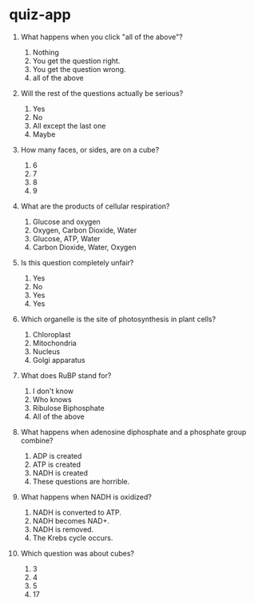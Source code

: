 # quiz-app

1. What happens when you click "all of the above"?
    1. Nothing
    2. You get the question right.
    3. You get the question wrong.
    4. all of the above
  
2. Will the rest of the questions actually be serious?
    1. Yes
    2. No
    3. All except the last one
    4. Maybe
 
3. How many faces, or sides, are on a cube?
    1. 6
    2. 7
    3. 8
    4. 9
  
4. What are the products of cellular respiration?
    1. Glucose and oxygen
    2. Oxygen, Carbon Dioxide, Water
    3. Glucose, ATP, Water
    4. Carbon Dioxide, Water, Oxygen
  
5. Is this question completely unfair?
    1. Yes
    2. No
    3. Yes
    4. Yes
  
6. Which organelle is the site of photosynthesis in plant cells?
    1. Chloroplast
    2. Mitochondria
    3. Nucleus
    4. Golgi apparatus
  
7. What does RuBP stand for?
    1. I don't know
    2. Who knows
    3. Ribulose Biphosphate
    4. All of the above
  
8. What happens when adenosine diphosphate and a phosphate group combine?
    1. ADP is created
    2. ATP is created
    3. NADH is created
    4. These questions are horrible.
  
9. What happens when NADH is oxidized?
    1. NADH is converted to ATP.
    2. NADH becomes NAD+.
    3. NADH is removed.
    4. The Krebs cycle occurs.
  
10. Which question was about cubes?
    1. 3
    2. 4
    3. 5
    4. 17
  
